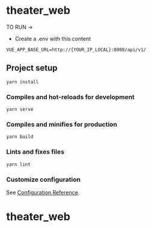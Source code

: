 # theater_web

TO RUN ->

- Create a .env with this content
```
VUE_APP_BASE_URL=http://{YOUR_IP_LOCAL}:8000/api/v1/
```

## Project setup
```
yarn install
```

### Compiles and hot-reloads for development
```
yarn serve
```

### Compiles and minifies for production
```
yarn build
```

### Lints and fixes files
```
yarn lint
```

### Customize configuration
See [Configuration Reference](https://cli.vuejs.org/config/).
# theater_web
